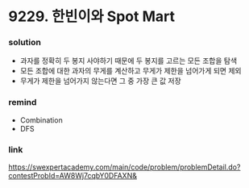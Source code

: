 # 9229. 한빈이와 Spot Mart

### solution
* 과자를 정확히 두 봉지 사야하기 때문에 두 봉지를 고르는 모든 조합을 탐색
* 모든 조합에 대한 과자의 무게를 계산하고 무게가 제한을 넘어가게 되면 제외
* 무게가 제한을 넘어가지 않는다면 그 중 가장 큰 값 저장

### remind
* Combination
* DFS

### link
https://swexpertacademy.com/main/code/problem/problemDetail.do?contestProbId=AW8Wj7cqbY0DFAXN&